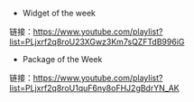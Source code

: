 - Widget of the week

链接：https://www.youtube.com/playlist?list=PLjxrf2q8roU23XGwz3Km7sQZFTdB996iG

- Package of the Week

链接：https://www.youtube.com/playlist?list=PLjxrf2q8roU1quF6ny8oFHJ2gBdrYN_AK